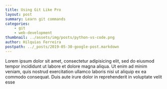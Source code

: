 ```yaml
---
title: Using Git Like Pro
layout: post
summary: Learn git commands
categories: 
    - git
    - web-development
thumbnail: ../assets/img/posts/python-vs-code.png
author: Hilquias Ferreira
postpath: ../_posts/2019-05-30-google-post.markdown
---
```


Lorem ipsum dolor sit amet, consectetur adipisicing elit, sed do eiusmod tempor incididunt ut labore et dolore magna aliqua. Ut enim ad minim veniam, quis nostrud exercitation ullamco laboris nisi ut aliquip ex ea commodo consequat. Duis aute irure dolor in reprehenderit in voluptate velit esse
